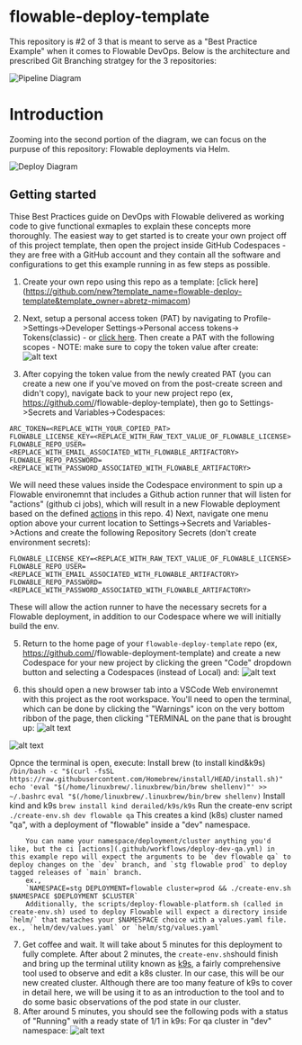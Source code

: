 # flowable-deploy-template

This repository is #2 of 3 that is meant to serve as a "Best Practice Example" when it comes to Flowable DevOps. Below is the architecture and prescribed Git Branching stratgey for the 3 repositories:

![Pipeline Diagram](assets/Pipeline.drawio.svg)

# Introduction

Zooming into the second portion of the diagram, we can focus on the purpuse of this repository: Flowable deployments via Helm.

![Deploy Diagram](assets/deploy-pipeline.png)


## Getting started
Thise Best Practices guide on DevOps with Flowable delivered as working code to give functional exmaples to explain these concepts more thoroughly. The easiest way to get started is to create your own project off of this project template, then open the project inside GitHub Codespaces - they are free with a GitHub account and they contain all the  software and configurations to get this example running in as few steps as possible.

1) Create your own repo using this repo as a template: [click here] (https://github.com/new?template_name=flowable-deploy-template&template_owner=abretz-mimacom)

2) Next, setup a personal access token (PAT) by navigating to Profile->Settings->Developer Settings->Personal access tokens-> Tokens(classic) - or [click here](https://github.com/settings/tokens). Then create a PAT with the following scopes - NOTE: make sure to copy the token value after create:
![alt text](assets/pat-scopes.png)

3) After copying the token value from the newly created PAT (you can create a new one if you've moved on from the post-create screen and didn't copy), navigate back to your new project repo (ex, https://github.com/<your-github-org>/flowable-deploy-template), then go to Settings->Secrets and Variables->Codespaces:
```
ARC_TOKEN=<REPLACE_WITH_YOUR_COPIED_PAT>
FLOWABLE_LICENSE_KEY=<REPLACE_WITH_RAW_TEXT_VALUE_OF_FLOWABLE_LICENSE>
FLOWABLE_REPO_USER=<REPLACE_WITH_EMAIL_ASSOCIATED_WITH_FLOWABLE_ARTIFACTORY>
FLOWABLE_REPO_PASSWORD=<REPLACE_WITH_PASSWORD_ASSOCIATED_WITH_FLOWABLE_ARTIFACTORY>
```
We will need these values inside the Codespace environment to spin up a Flowable environemnt that includes a Github action runner that will listen for "actions" (github ci jobs), which will result in a new Flowable deployment based on the defined [actions](.github/workflows/deploy-dev-qa.yml) in this repo.
4) Next, navigate one menu option above your current location to Settings->Secrets and Variables->Actions and create the following Repository Secrets (don't create environment secrets):
```
FLOWABLE_LICENSE_KEY=<REPLACE_WITH_RAW_TEXT_VALUE_OF_FLOWABLE_LICENSE>
FLOWABLE_REPO_USER=<REPLACE_WITH_EMAIL_ASSOCIATED_WITH_FLOWABLE_ARTIFACTORY>
FLOWABLE_REPO_PASSWORD=<REPLACE_WITH_PASSWORD_ASSOCIATED_WITH_FLOWABLE_ARTIFACTORY>
```

These will allow the action runner to have the necessary secrets for a Flowable deployment, in addition to our Codespace where we will initially build the env.

5) Return to the home page of your `flowable-deploy-template` repo (ex, https://github.com/<your-github-org>/flowable-deployment-template) and create a new Codespace for your new project by clicking the green "Code" dropdown button and selecting a Codespaces (instead of Local) and:
![alt text](assets/codespaces.png)

6) this should open a new browser tab into a VSCode Web environemnt with this project as the root workspace. You'll need to open the terminal, which can be done by clicking the "Warnings" icon on the very bottom ribbon of the page, then clicking "TERMINAL on the pane that is brought up:
![alt text](assets/warnings.png)

![alt text](assets/terminal.png)

Opnce the terminal is open, execute:
    Install brew (to install kind&k9s)
        `/bin/bash -c "$(curl -fsSL https://raw.githubusercontent.com/Homebrew/install/HEAD/install.sh)"`
        `echo 'eval "$(/home/linuxbrew/.linuxbrew/bin/brew shellenv)"' >> ~/.bashrc`
        `eval "$(/home/linuxbrew/.linuxbrew/bin/brew shellenv)`
    Install kind and k9s
        `brew install kind derailed/k9s/k9s`
    Run the create-env script
        `./create-env.sh dev flowable qa`
        This creates a kind (k8s) cluster named "qa", with a deployment of "flowable" inside a "dev" namespace. 
        
        You can name your namespace/deployment/cluster anything you'd like, but the ci [actions](.github/workflows/deploy-dev-qa.yml) in this example repo will expect the arguments to be `dev flowable qa` to deploy changes on the `dev` branch, and `stg flowable prod` to deploy tagged releases of `main` branch.
        ex.,
        `NAMESPACE=stg DEPLOYMENT=flowable cluster=prod && ./create-env.sh $NAMESPACE $DEPLOYMENT $CLUSTER`
        Additionally, the scripts/deploy-flowable-platform.sh (called in create-env.sh) used to deploy Flowable will expect a directory inside `helm/` that mataches your $NAMESPACE choice with a values.yaml file. ex., `helm/dev/values.yaml` or `helm/stg/values.yaml`
7) Get coffee and wait. It will take about 5 minutes for this deployment to fully complete. After about 2 minutes, the `create-env.sh`should finish and bring up the terminal utility known as [k9s](https://k9scli.io/), a fairly comprehensive tool used to observe and edit a k8s cluster. In our case, this will be our new created cluster. Although there are too many feature of k9s to cover in detail here, we will be using it to as an introduction to the tool and to do some basic observations of the pod state in our cluster.
8) After around 5 minutes, you should see the following pods with a status of "Running" with a ready state of 1/1 in k9s:
    For qa cluster in "dev" namespace:
    ![alt text](assets/flowable-dev-ready.png)


